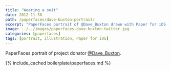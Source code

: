 ```yaml
---
title: "Wearing a suit"
date: 2012-11-30
path: /paperfaces/dave-buxton-portrait/
excerpt: "PaperFaces portrait of @Dave_Buxton drawn with Paper for iOS on an iPad."
image: ../../images/paperfaces-dave-buxton-twitter.jpg
categories: [paperfaces]
tags: [portrait, illustration, Paper for iOS]
---
```


PaperFaces portrait of project donator [@Dave_Buxton](https://twitter.com/Dave_Buxton).

{% include_cached boilerplate/paperfaces.md %}
